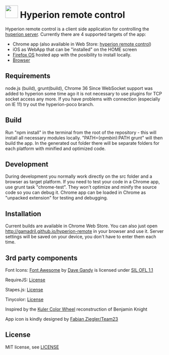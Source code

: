 <img src='https://raw.githubusercontent.com/Gamadril/hyperion-remote/master/src/res/icon_128.png' width='40px' height='40px' /> Hyperion remote control
=======================

Hyperion remote control is a client side application for controlling the [hyperion server](https://github.com/tvdzwan/hyperion/wiki).
Currently there are 4 supported targets of the app:
- Chrome app (also available in Web Store: [hyperion remote control](https://chrome.google.com/webstore/detail/hyperion-remote-control/ohlgoegainndhjejojilnchmkoghjbpd))
- iOS as WebApp that can be "installed" on the HOME screen
- [Firefox OS](http://gamadril.github.io/hyperion-remote) hosted app with the posibility to install locally.
- [Browser](http://gamadril.github.io/hyperion-remote)

Requirements
------------
node.js (build), grunt(build), Chrome 36
Since WebSocket support was added to hyperion some time ago it is not necessary to use plugins for TCP socket access any more. If you have problems with connection (especially on IE 11) try out the hyperion-poco branch.

Build
------------
Run "npm install" in the terminal from the root of the repository - this will install all necessary modules locally. "PATH=$(npm bin):$PATH grunt" will then build the app.
In the generated out folder there will be separate folders for each platform with minified and optimized code. 

Development
------------
During development you normally work directly on the src folder and a browser as target platform.
If you need to test your code in a Chrome app, use grunt task "chrome-test". They won't optimize and minify the source code so you can debug it.
Chrome app can be loaded in Chrome as "unpacked extension" for testing and debugging.

Installation
------------
Current builds are available in Chrome Web Store. You can also just open http://gamadril.github.io/hyperion-remote in your browser and use it. Server settings will be saved on your device, you don't have to enter them each time.

3rd party components
--------------------
Font Icons:
[Font Awesome](https://github.com/FortAwesome/Font-Awesome) by [Dave Gandy](http://fontawesome.io) is licensed under [SIL OFL 1.1](http://scripts.sil.org/OFL)

RequireJS:
[License](https://github.com/jrburke/requirejs/blob/master/LICENSE)

Stapes.js:
[License](https://github.com/hay/stapes/blob/master/LICENSE.txt)

Tinycolor:
[License](https://github.com/bgrins/TinyColor/blob/master/LICENSE)

Inspired by the [Kuler Color Wheel](https://github.com/benknight/kuler-colorwheel-with-d3) reconstruction of Benjamin Knight 

App icon is kindly designed by [Fabian Ziegler/Team23](http://www.team23.de/)

License
-------
MIT license, see [LICENSE](./LICENSE)
